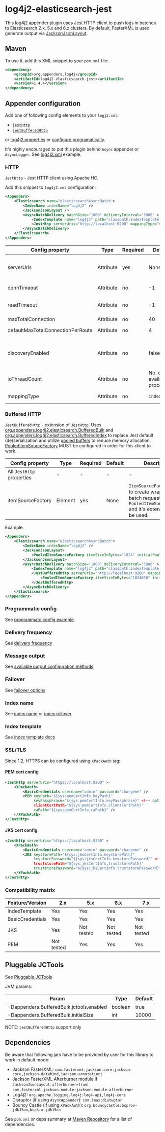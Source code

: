 # log4j2-elasticsearch-jest
This log4j2 appender plugin uses Jest HTTP client to push logs in batches to Elasticsearch 2.x, 5.x and 6.x clusters. By default, FasterXML is used generate output via [JacksonJsonLayout](https://github.com/rfoltyns/log4j2-elasticsearch/blob/master/log4j2-elasticsearch-core/src/main/java/org/appenders/log4j2/elasticsearch/JacksonJsonLayout.java).

## Maven

To use it, add this XML snippet to your `pom.xml` file:
```xml
<dependency>
    <groupId>org.appenders.log4j</groupId>
    <artifactId>log4j2-elasticsearch-jest</artifactId>
    <version>1.4.4</version>
</dependency>
```

## Appender configuration

Add one of following config elements to your `logj2.xml`:
* [`jestHttp`](#http)
* [`jestBufferedHttp`](#buffered-http)

or [log4j2.properties](https://github.com/rfoltyns/log4j2-elasticsearch/blob/master/log4j2-elasticsearch-jest/src/test/resources/log4j2.properties)
or [configure programatically](#programmatic-config).

It's highly encouraged to put this plugin behind `Async` appender or `AsyncLogger`. See [log4j2.xml](https://github.com/rfoltyns/log4j2-elasticsearch/blob/master/log4j2-elasticsearch-jest/src/test/resources/log4j2.xml) example.

### HTTP

`JestHttp` - Jest HTTP client using Apache HC.

Add this snippet to `log4j2.xml` configuration:
```xml
<Appenders>
    <Elasticsearch name="elasticsearchAsyncBatch">
        <IndexName indexName="log4j2" />
        <JacksonJsonLayout />
        <AsyncBatchDelivery batchSize="1000" deliveryInterval="5000" >
            <IndexTemplate name="log4j2" path="classpath:indexTemplate.json" />
            <JestHttp serverUris="http://localhost:9200" mappingType="<see mappingType description>"/>
        </AsyncBatchDelivery>
    </Elasticsearch>
</Appenders>
```

Config property | Type | Required | Default | Description
------------ | ------------- | ------------- | ------------- | -------------
serverUris | Attribute | yes | None | List of semicolon-separated `http[s]://host:[port]` addresses of Elasticsearch nodes to connect with. Unless `discoveryEnabled=true`, this will be the final list of available nodes. 
connTimeout | Attribute | no | -1 | Number of milliseconds before ConnectException is thrown while attempting to connect.
readTimeout | Attribute | no | -1 | Number of milliseconds before SocketTimeoutException is thrown while waiting for response bytes.
maxTotalConnection | Attribute | no | 40 | Number of connections available.
defaultMaxTotalConnectionPerRoute | Attribute | no | 4 | Number of connections available per Apache CPool.
discoveryEnabled | Attribute | no | false | If `true`, `io.searchbox.client.config.discovery.NodeChecker` will use `serverUris` to auto-discover Elasticsearch nodes. Otherwise, `serverUris` will be the final list of available nodes.
ioThreadCount | Attribute | no | No. of available processors | Number of `I/O Dispatcher` threads started by Apache HC `IOReactor`
mappingType | Attribute | no | `index` | Name of index mapping type to use in ES cluster. Use `_doc` for Elasticsearch 7.x.

### Buffered HTTP

`JestBufferedHttp` - extension of `JestHttp`. Uses [org.appenders.log4j2.elasticsearch.BufferedBulk](https://github.com/rfoltyns/log4j2-elasticsearch/blob/master/log4j2-elasticsearch-jest/src/main/java/org/appenders/log4j2/elasticsearch/jest/BufferedBulk.java) and [org.appenders.log4j2.elasticsearch.BufferedIndex](https://github.com/rfoltyns/log4j2-elasticsearch/blob/master/log4j2-elasticsearch-jest/src/main/java/org/appenders/log4j2/elasticsearch/jest/BufferedIndex.java) to replace Jest default (de)serialization and utilize [pooled buffers](../log4j2-elasticsearch-core#object-pooling) to reduce memory allocation.
[PooledItemSourceFactory](../log4j2-elasticsearch-core#object-pooling) MUST be configured in order for this client to work.

Config property | Type | Required | Default | Description
------------ | ------------- | ------------- | ------------- | -------------
All `JestHttp` properties | - | - | - | -
itemSourceFactory | Element | yes | None | `ItemSourceFactory` used to create wrappers for batch requests. `PooledItemSourceFactory` and it's extensions can be used.

Example:
```xml
<Appenders>
    <Elasticsearch name="elasticsearchAsyncBatch">
        <IndexName indexName="log4j2" />
        <JacksonJsonLayout>
            <PooledItemSourceFactory itemSizeInBytes="1024" initialPoolSize="4000" />
        </JacksonJsonLayout>
        <AsyncBatchDelivery batchSize="1000" deliveryInterval="5000" >
            <IndexTemplate name="log4j2" path="classpath:indexTemplate.json" />
            <JestBufferedHttp serverUris="http://localhost:9200" mappingType="<see mappingType description>">
                <PooledItemSourceFactory itemSizeInBytes="1024000" initialPoolSize="4" />
            </JestBufferedHttp>
        </AsyncBatchDelivery>
    </Elasticsearch>
</Appenders>
```

### Programmatic config
See [programmatc config example](https://github.com/rfoltyns/log4j2-elasticsearch/blob/master/log4j2-elasticsearch-jest/src/test/java/org/appenders/log4j2/elasticsearch/jest/smoke/SmokeTest.java).

### Delivery frequency
See [delivery frequency](../log4j2-elasticsearch-core#delivery-frequency)

### Message output
See [available output configuration methods](../log4j2-elasticsearch-core#message-output)

### Failover
See [failover options](../log4j2-elasticsearch-core#failover)

### Index name
See [index name](../log4j2-elasticsearch-core#index-name) or [index rollover](../log4j2-elasticsearch-core#index-rollover)

### Index template
See [index template docs](../log4j2-elasticsearch-core#index-template)

### SSL/TLS
Since 1.2, HTTPS can be configured using `XPackAuth` tag:

#### PEM cert config
```xml
<JestHttp serverUris="https://localhost:9200" >
    <XPackAuth>
        <BasicCredentials username="admin" password="changeme" />
        <PEM keyPath="${sys:pemCertInfo.keyPath}"
             keyPassphrase="${sys:pemCertInfo.keyPassphrase}" <!-- optional -->
             clientCertPath="${sys:pemCertInfo.clientCertPath}"
             caPath="${sys:pemCertInfo.caPath}" />
    </XPackAuth>
</JestHttp>
```

#### JKS cert config
```xml
<JestHttp serverUris="https://localhost:9200" >
    <XPackAuth>
        <BasicCredentials username="admin" password="changeme" />
        <JKS keystorePath="${sys:jksCertInfo.keystorePath}"
             keystorePassword="${sys:jksCertInfo.keystorePassword}" <!-- optional -->
             truststorePath="${sys:jksCertInfo.truststorePath}"
             truststorePassword="${sys:jksCertInfo.truststorePassword}" /> <!-- optional -->
    </XPackAuth>
</JestHttp>
```

### Compatibility matrix

Feature/Version | 2.x | 5.x | 6.x| 7.x
------------ | ------------- | ------------- | -------------| -------------
IndexTemplate | Yes | Yes | Yes| Yes
BasicCredentials | Yes | Yes | Yes| Yes
JKS | Yes | Not tested | Not tested| Not tested
PEM | Not tested | Yes | Yes| Yes

## Pluggable JCTools

See [Pluggable JCTools](../log4j2-elasticsearch-core#pluggable-jctools)

JVM params:

Param | Type | Default
------------ | ------------- | -------------
-Dappenders.BufferedBulk.jctools.enabled | boolean | true
-Dappenders.BufferedBulk.initialSize | int | 10000

NOTE: `JestBufferedHttp` support only

## Dependencies

Be aware that following jars have to be provided by user for this library to work in default mode:
* Jackson FasterXML: `com.fasterxml.jackson.core:jackson-core,jackson-databind,jackson-annotations`
* Jackson FasterXML Afterburner module if `JacksonJsonLayout:afterburner=true`: `com.fasterxml.jackson.module:jackson-module-afterburner`
* Log4j2: `org.apache.logging.log4j:log4-api,log4j-core`
* Disruptor (if using `AsyncAppender`): `com.lmax:distuptor`
* Bouncy Castle (if using `XPackAuth`): `org.bouncycastle:bcprov-jdk15on,bcpkix-jdk15on`

See `pom.xml` or deps summary at [Maven Repository](https://mvnrepository.com/artifact/org.appenders.log4j/log4j2-elasticsearch-jest/latest) for a list of dependencies.
